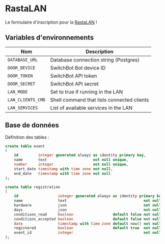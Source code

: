 # RastaLAN

Le formulaire d'inscription pour la [RastaLAN](https://rastalan.ch) !

## Variables d'environnements

| Nom               | Description                                |
| ----------------- | ------------------------------------------ |
| `DATABASE_URL`    | Database connection string (Postgres)      |
| `DOOR_DEVICE`     | SwitchBot Bot device ID                    |
| `DOOR_TOKEN`      | SwitchBot API token                        |
| `DOOR_SECRET`     | SwitchBot API secret                       |
| `LAN_MODE`        | Set to true if running in the LAN          |
| `LAN_CLIENTS_CMD` | Shell command that lists connected clients |
| `LAN_SERVICES`    | List of available services in the LAN      |

## Base de données

Définition des tables :

```sql
create table event
(
    id         integer generated always as identity primary key,
    name       text                     not null unique,
    number     integer                  not null unique,
    start_date timestamp with time zone not null,
    end_date   timestamp with time zone not null
);

create table registration
(
    id                  integer generated always as identity primary key,
    name                text                                   not null unique,
    hardware            json                                   not null,
    days                json                                   not null,
    conditions_read     boolean                  default false not null,
    conditions_accepted boolean                  default false not null,
    date                timestamp with time zone default now() not null,
    registered          boolean                  default true  not null,
    event_id            integer                                not null references event
);
```
